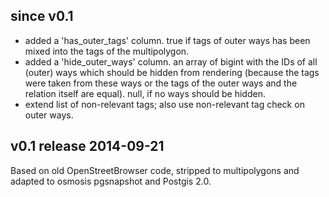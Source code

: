 since v0.1
----------
* added a 'has_outer_tags' column. true if tags of outer ways has been mixed into the tags of the multipolygon.
* added a 'hide_outer_ways' column. an array of bigint with the IDs of all (outer) ways which should be hidden from rendering (because the tags were taken from these ways or the tags of the outer ways and the relation itself are equal). null, if no ways should be hidden.
* extend list of non-relevant tags; also use non-relevant tag check on outer ways.

v0.1    release 2014-09-21
--------------------------
Based on old OpenStreetBrowser code, stripped to multipolygons and adapted to osmosis pgsnapshot and Postgis 2.0.
